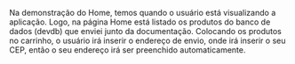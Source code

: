 Na demonstração do Home, temos quando o usuário está visualizando a aplicação. Logo, na página Home está listado os produtos do banco de dados (devdb) que 
enviei junto da documentação.
Colocando os produtos no carrinho, o usuário irá inserir o endereço de envio, onde irá inserir o seu CEP, então o seu endereço irá ser preenchido automaticamente.
